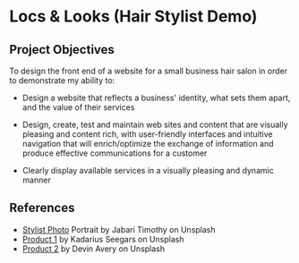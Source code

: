 # Locs & Looks (Hair Stylist Demo)

## Project Objectives
To design the front end of a website for a small business hair salon in order to demonstrate my ability to:

- Design a website that reflects a business' identity, what sets them apart, and the value of their services

- Design, create, test and maintain web sites and content that are visually pleasing and content rich, with user-friendly interfaces and intuitive navigation that will enrich/optimize the exchange of information and produce effective communications for a customer

- Clearly display available services in a visually pleasing and dynamic manner

## References
- [Stylist Photo](https://unsplash.com/photos/a-woman-with-dreadlocks-sitting-in-front-of-a-rock-wall-1jWo7CtrSiw) Portrait by Jabari Timothy on Unsplash
- [Product 1](https://unsplash.com/photos/clear-glass-bottle-on-white-wooden-round-table-Mxy5gokl8mE) by Kadarius Seegars on Unsplash
- [Product 2](https://unsplash.com/photos/crux-charcoal-grit-bar-zZm7th0E47M) by Devin Avery on Unsplash